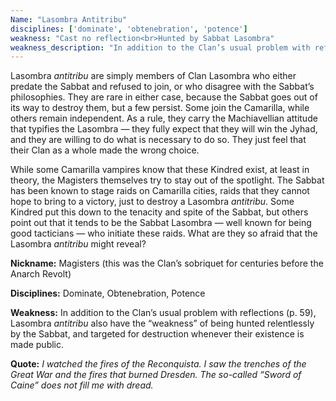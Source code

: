 ```yaml
---
Name: "Lasombra Antitribu"
disciplines: ['dominate', 'obtenebration', 'potence']
weakness: "Cast no reflection<br>Hunted by Sabbat Lasombra"
weakness_description: "In addition to the Clan’s usual problem with reflections (p. 59), Lasombra <i>antitribu</i> also have the “weakness” of being hunted relentlessly by the Sabbat, and targeted for destruction whenever their existence is made public."
---
```


<p>Lasombra <i>antitribu</i> are simply members of Clan Lasombra who either predate the Sabbat and refused to join, or who disagree with the Sabbat’s philosophies. They are rare in either case, because the Sabbat goes out of its way to destroy them, but a few persist. Some join the Camarilla, while others remain independent. As a rule, they carry the Machiavellian attitude that typifies the Lasombra — they fully expect that they will win the Jyhad, and they are willing to do what is necessary to do so. They just feel that their Clan as a whole made the wrong choice.</p><p>While some Camarilla vampires know that these Kindred exist, at least in theory, the Magisters themselves try to stay out of the spotlight. The Sabbat has been known to stage raids on Camarilla cities, raids that they cannot hope to bring to a victory, just to destroy a Lasombra <i>antitribu</i>. Some Kindred put this down to the tenacity and spite of the Sabbat, but others point out that it tends to be the Sabbat Lasombra — well known for being good tacticians — who initiate these raids. What are they so afraid that the Lasombra <i>antitribu</i> might reveal?</p><p><b>Nickname:</b> Magisters (this was the Clan’s sobriquet for centuries before the Anarch Revolt)</p><p><b>Disciplines:</b> Dominate, Obtenebration, Potence</p><p><b>Weakness:</b> In addition to the Clan’s usual problem with reflections (p. 59), Lasombra <i>antitribu</i> also have the “weakness” of being hunted relentlessly by the Sabbat, and targeted for destruction whenever their existence is made public.</p><p class=ttlQuote><b>Quote:</b> <i>I watched the fires of the Reconquista. I saw the trenches of the Great War and the fires that burned Dresden. The so-called “Sword of Caine” does not fill me with dread.</i></p>